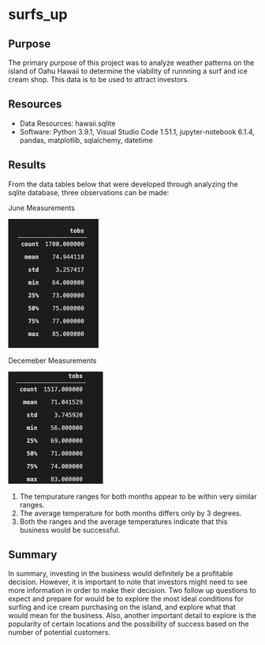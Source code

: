 # surfs_up

## Purpose

The primary purpose of this project was to analyze weather patterns on the island of Oahu Hawaii to determine the viability of runnning a surf and ice cream shop. This data is to be used to attract investors.

## Resources

- Data Resources: hawaii.sqlite
- Software: Python 3.9.1, Visual Studio Code 1.51.1, jupyter-notebook 6.1.4, pandas, matplotlib, sqlalchemy, datetime

## Results

From the data tables below that were developed through analyzing the sqlite database, three observations can be made:

June Measurements

![](juneTempData.png)

Decemeber Measurements

![](decTempData.png)

1. The tempurature ranges for both months appear to be within very similar ranges.
2. The average temperature for both months differs only by 3 degrees.
3. Both the ranges and the average temperatures indicate that this business would be successful.

## Summary

In summary, investing in the business would definitely be a profitable decision. However, it is important to note that investors might need to see more information in order to make their decision. Two follow up questions to expect and prepare for would be to explore the most ideal conditions for surfing and ice cream purchasing on the island, and explore what that would mean for the business. Also, another important detail to explore is the popularity of certain locations and the possibility of success based on the number of potential customers.